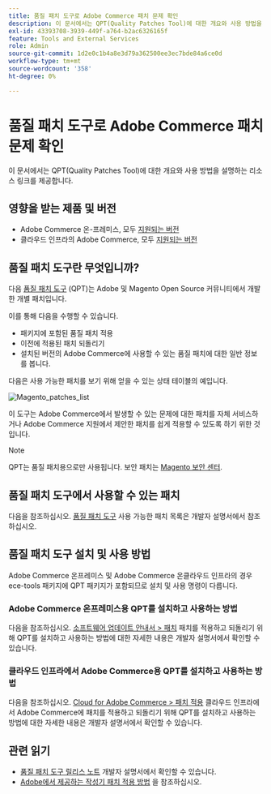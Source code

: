 ```yaml
---
title: 품질 패치 도구로 Adobe Commerce 패치 문제 확인
description: 이 문서에서는 QPT(Quality Patches Tool)에 대한 개요와 사용 방법을 설명하는 리소스 링크를 제공합니다.
exl-id: 43393708-3939-449f-a764-b2ac6326165f
feature: Tools and External Services
role: Admin
source-git-commit: 1d2e0c1b4a8e3d79a362500ee3ec7bde84a6ce0d
workflow-type: tm+mt
source-wordcount: '358'
ht-degree: 0%

---
```


# 품질 패치 도구로 Adobe Commerce 패치 문제 확인

이 문서에서는 QPT(Quality Patches Tool)에 대한 개요와 사용 방법을 설명하는 리소스 링크를 제공합니다.

## 영향을 받는 제품 및 버전

* Adobe Commerce 온-프레미스, 모두 [지원되는 버전](https://magento.com/sites/default/files/magento-software-lifecycle-policy.pdf)
* 클라우드 인프라의 Adobe Commerce, 모두 [지원되는 버전](https://magento.com/sites/default/files/magento-software-lifecycle-policy.pdf)

## 품질 패치 도구란 무엇입니까?

다음 [품질 패치 도구](https://github.com/magento/quality-patches) (QPT)는 Adobe 및 Magento Open Source 커뮤니티에서 개발한 개별 패치입니다.

이를 통해 다음을 수행할 수 있습니다.

* 패키지에 포함된 품질 패치 적용
* 이전에 적용된 패치 되돌리기
* 설치된 버전의 Adobe Commerce에 사용할 수 있는 품질 패치에 대한 일반 정보를 봅니다.

다음은 사용 가능한 패치를 보기 위해 얻을 수 있는 상태 테이블의 예입니다.

![Magento_patches_list](assets/status_table.png)

이 도구는 Adobe Commerce에서 발생할 수 있는 문제에 대한 패치를 자체 서비스하거나 Adobe Commerce 지원에서 제안한 패치를 쉽게 적용할 수 있도록 하기 위한 것입니다.

>[!NOTE]
>
>QPT는 품질 패치용으로만 사용됩니다. 보안 패치는 [Magento 보안 센터](https://magento.com/security/patches).

## 품질 패치 도구에서 사용할 수 있는 패치

다음을 참조하십시오. [품질 패치 도구](https://devdocs.magento.com/quality-patches/tool.html#patch-grid) 사용 가능한 패치 목록은 개발자 설명서에서 참조하십시오.

## 품질 패치 도구 설치 및 사용 방법

Adobe Commerce 온프레미스 및 Adobe Commerce 온클라우드 인프라의 경우 ece-tools 패키지에 QPT 패키지가 포함되므로 설치 및 사용 명령이 다릅니다.

### Adobe Commerce 온프레미스용 QPT를 설치하고 사용하는 방법

다음을 참조하십시오. [소프트웨어 업데이트 안내서 > 패치](https://devdocs.magento.com/guides/v2.4/comp-mgr/patching/mqp.html) 패치를 적용하고 되돌리기 위해 QPT를 설치하고 사용하는 방법에 대한 자세한 내용은 개발자 설명서에서 확인할 수 있습니다.

### 클라우드 인프라에서 Adobe Commerce용 QPT를 설치하고 사용하는 방법

다음을 참조하십시오. [Cloud for Adobe Commerce > 패치 적용](https://devdocs.magento.com/cloud/project/project-patch.html) 클라우드 인프라에서 Adobe Commerce에 패치를 적용하고 되돌리기 위해 QPT를 설치하고 사용하는 방법에 대한 자세한 내용은 개발자 설명서에서 확인할 수 있습니다.

## 관련 읽기

* [품질 패치 도구 릴리스 노트](https://devdocs.magento.com/quality-patches/release-notes.html) 개발자 설명서에서 확인할 수 있습니다.
* [Adobe에서 제공하는 작성기 패치 적용 방법](/help/how-to/general/how-to-apply-a-composer-patch-provided-by-magento.md) 을 참조하십시오.
